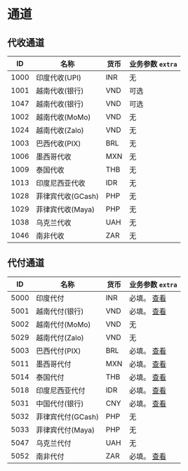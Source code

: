 # 通道

## 代收通道

| ID   | 名称           | 货币  | 业务参数 `extra` |
|------|--------------|-----|--------------|
| 1000 | 印度代收(UPI)    | INR | 无            |
| 1001 | 越南代收(银行)     | VND | 可选           |
| 1047 | 越南代收(银行)     | VND | 可选           |
| 1002 | 越南代收(MoMo)   | VND | 无            |
| 1024 | 越南代收(Zalo)   | VND | 无            |
| 1003 | 巴西代收(PIX)    | BRL | 无            |
| 1006 | 墨西哥代收        | MXN | 无            |
| 1009 | 泰国代收         | THB | 无            |
| 1013 | 印度尼西亚代收      | IDR | 无            |
| 1028 | 菲律宾代收(GCash) | PHP | 无            |
| 1029 | 菲律宾代收(Maya)  | PHP | 无            |
| 1038 | 乌克兰代收        | UAH | 无            |
| 1046 | 南非代收         | ZAR | 无            |

## 代付通道

| ID   | 名称           | 货币  | 业务参数 `extra`                                 |
|------|--------------|-----|----------------------------------------------|
| 5000 | 印度代付         | INR | 必填。 [查看](/zh/reference/india.md#业务参数)        |
| 5001 | 越南代付(银行)     | VND | 必填。 [查看](/zh/reference/vietnam.md#业务参数)      |
| 5002 | 越南代付(MoMo)   | VND | 无                                            | 
| 5029 | 越南代付(Zalo)   | VND | 无                                            | 
| 5003 | 巴西代付(PIX)    | BRL | 必填。 [查看](/zh/reference/brazil.md#业务参数)       |
| 5011 | 墨西哥代付        | MXN | 必填。 [查看](/zh/reference/mexico.md#业务参数)       | 
| 5014 | 泰国代付         | THB | 必填。 [查看](/zh/reference/thailand.md#业务参数)     |
| 5018 | 印度尼西亚代付      | IDR | 必填。 [查看](/zh/reference/indonesia.md#业务参数)    | 
| 5031 | 中国代付(银行)     | CNY | 必填。 [查看](/zh/reference/china.md#业务参数)        |
| 5032 | 菲律宾代付(GCash) | PHP | 无                                            |
| 5033 | 菲律宾代付(Maya)  | PHP | 无                                            |
| 5047 | 乌克兰代付        | UAH | 无                                            |
| 5052 | 南非代付         | ZAR | 必填。 [查看](/zh/reference/south-africa.md#业务参数) |

